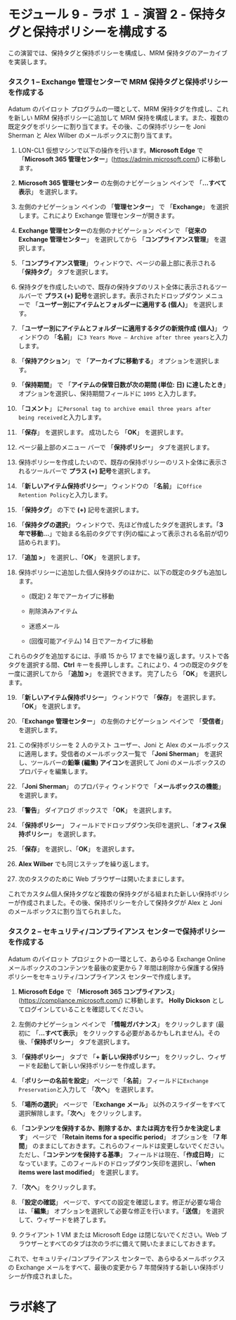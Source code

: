 # モジュール 9 - ラボ １ - 演習 2 - 保持タグと保持ポリシーを構成する  

この演習では、保持タグと保持ポリシーを構成し、MRM 保持タグのアーカイブを実装します。 


### タスク 1 – Exchange 管理センターで MRM 保持タグと保持ポリシーを作成する

Adatum のパイロット プログラムの一環として、MRM 保持タグを作成し、これを新しい MRM 保持ポリシーに追加して MRM 保持を構成します。また、複数の既定タグをポリシーに割り当てます。その後、この保持ポリシーを Joni Sherman と Alex Wilber のメールボックスに割り当てます。

1. LON-CL1 仮想マシンで以下の操作を行います。**Microsoft Edge** で 「**Microsoft 365 管理センター**」(https://admin.microsoft.com/) に移動します。

2. **Microsoft 365 管理センター** の左側のナビゲーション ペインで 「**…すべて表示**」 を選択します。

3. 左側のナビゲーション ペインの 「**管理センター**」 で 「**Exchange**」 を選択します。これにより Exchange 管理センターが開きます。

4. **Exchange 管理センター**の左側のナビゲーション ペインで 「**従来の Exchange 管理センター**」 を選択してから 「**コンプライアンス管理**」 を選択します。

5. 「**コンプライアンス管理**」 ウィンドウで、ページの最上部に表示される 「**保持タグ**」 タブを選択します。

6. 保持タグを作成したいので、既存の保持タブのリスト全体に表示されるツールバーで **プラス (+)** **記号**を選択します。表示されたドロップダウン メニューで 「**ユーザー別にアイテムとフォルダーに適用する (個人)**」 を選択します。

7. 「**ユーザー別にアイテムとフォルダーに適用するタグの新規作成 (個人)**」 ウィンドウの 「**名前**」 に`3 Years Move – Archive after three years`と入力します。

8. 「**保持アクション**」 で 「**アーカイブに移動する**」 オプションを選択します。

9. 「**保持期間**」 で 「**アイテムの保管日数が次の期間 (単位: 日) に達したとき**」 オプションを選択し、保持期間フィールドに `1095` と入力します。

10. 「**コメント**」 に`Personal tag to archive email three years after being received`と入力します。

11. 「**保存**」 を選択します。  成功したら 「**OK**」 を選択します。

12. ページ最上部のメニュー バーで 「**保持ポリシー**」 タブを選択します。

13. 保持ポリシーを作成したいので、既存の保持ポリシーのリスト全体に表示されるツールバーで **プラス (+)** **記号**を選択します。 

14. 「**新しいアイテム保持ポリシー**」 ウィンドウの 「**名前**」 に`Office Retention Policy`と入力します。

15. 「**保持タグ**」 の下で **(+)** 記号を選択します。

16. 「**保持タグの選択**」 ウィンドウで、先ほど作成したタグを選択します。「**3 年で移動...**」で始まる名前のタグです(列の幅によって表示される名前が切り詰められます)。

17. 「**追加 &gt;**」 を選択し、「**OK**」 を選択します。

18. 保持ポリシーに追加した個人保持タグのほかに、以下の既定のタグも追加します。

	- (既定) 2 年でアーカイブに移動

	- 削除済みアイテム

	- 迷惑メール

	- (回復可能アイテム) 14 日でアーカイブに移動

これらのタグを追加するには、手順 15 から 17 までを繰り返します。リストで各タグを選択する間、**Ctrl** キーを長押しします。これにより、4 つの既定のタグを一度に選択してから 「**追加 &gt;**」 を選択できます。  完了したら 「**OK**」 を選択します。

19. 「**新しいアイテム保持ポリシー**」 ウィンドウで 「**保存**」 を選択します。  「**OK**」 を選択します。

20. 「**Exchange 管理センター**」 の左側のナビゲーション ペインで 「**受信者**」 を選択します。

21. この保持ポリシーを 2 人のテスト ユーザー、Joni と Alex のメールボックスに適用します。受信者のメールボックス一覧で 「**Joni Sherman**」 を選択し、ツールバーの**鉛筆 (編集) アイコン**を選択して Joni のメールボックスのプロパティを編集します。

22. 「**Joni Sherman**」 のプロパティ ウィンドウで 「**メールボックスの機能**」 を選択します。

23. 「**警告**」 ダイアログ ボックスで 「**OK**」 を選択します。

24. 「**保持ポリシー**」 フィールドでドロップダウン矢印を選択し、「**オフィス保持ポリシー**」 を選択します。

25. 「**保存**」 を選択し、「**OK**」 を選択します。

26. **Alex Wilber** でも同じステップを繰り返します。

27. 次のタスクのために Web ブラウザーは開いたままにします。

これでカスタム個人保持タグなど複数の保持タグがる組まれた新しい保持ポリシーが作成されました。その後、保持ポリシーを介して保持タグが Alex と Joni のメールボックスに割り当てられました。


### タスク 2 – セキュリティ/コンプライアンス センターで保持ポリシーを作成する

Adatum のパイロット プロジェクトの一環として、あらゆる Exchange Online メールボックスのコンテンツを最後の変更から 7 年間は削除から保護する保持ポリシーをセキュリティ/コンプライアンス センターで作成します。 

1. **Microsoft Edge** で 「**Microsoft 365 コンプライアンス**」(https://compliance.microsoft.com/) に移動します。  **Holly Dickson** としてログインしていることを確認してください。

2. 左側のナビゲーション ペインで 「**情報ガバナンス**」 をクリックします (最初に 「**...すべて表示**」 をクリックする必要があるかもしれません)。その後、「**保持ポリシー**」 タブを選択します。

3. 「**保持ポリシー**」 タブで 「**+ 新しい保持ポリシー**」 をクリックし、ウィザードを起動して新しい保持ポリシーを作成します。

4. 「**ポリシーの名前を設定**」 ページで 「**名前**」 フィールドに`Exchange Preservation`と入力して 「**次へ**」 を選択します。

1. 「**場所の選択**」 ページで 「**Exchange メール**」 以外のスライダーをすべて選択解除します。「**次へ**」 をクリックします。

5. 「**コンテンツを保持するか、削除するか、または両方を行うかを決定します**」 ページで 「**Retain items for a specific period**」 オプションを 「**7 年間**」 のままにしておきます。これらのフィールドは変更しないでください。ただし、「**コンテンツを保持する基準**」 フィールドは現在、「**作成日時**」 になっています。このフィールドのドロップダウン矢印を選択し、「**when items were last modified**」 を選択します。 

6. 「**次へ**」 をクリックします。



10. 「**設定の確認**」 ページで、すべての設定を確認します。修正が必要な場合は、「**編集**」 オプションを選択して必要な修正を行います。「**送信**」 を選択して、ウィザードを終了します。

11. クライアント 1 VM または Microsoft Edge は閉じないでください。Web ブラウザーとすべてのタブは次のラボに備えて開いたままにしておきます。

これで、セキュリティ/コンプライアンス センターで、あらゆるメールボックスの Exchange メールをすべて、最後の変更から 7 年間保持する新しい保持ポリシーが作成されました。

 # ラボ終了
 
